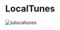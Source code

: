 # LocalTunes
![sslocaltunes](https://github.com/muskan27042001/LocalTunes/assets/72308746/54b323ca-569d-4a1b-ab7b-ff05321aaa8c)

